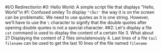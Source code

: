 #I/O Redirection\n
#0: Hello World: A simple script file that displays "Hello, World"\n
#1: Confused smiley
To display `"(Ôo)'` the way it is on the screen can be problematic. We need to use quotes as it is one string.
However, we'll have to use the `\`  character to signify that the double quotes after opening double quotes is not a special character.
##2: Let's display a file
`cat` command is used to display the content of a certain file
3. What about 2?
Displaying the content of 2 files simulatenously
4. Last lines of a file
`tail filename` can be used to get the last 10 lines of the file named `filename`
